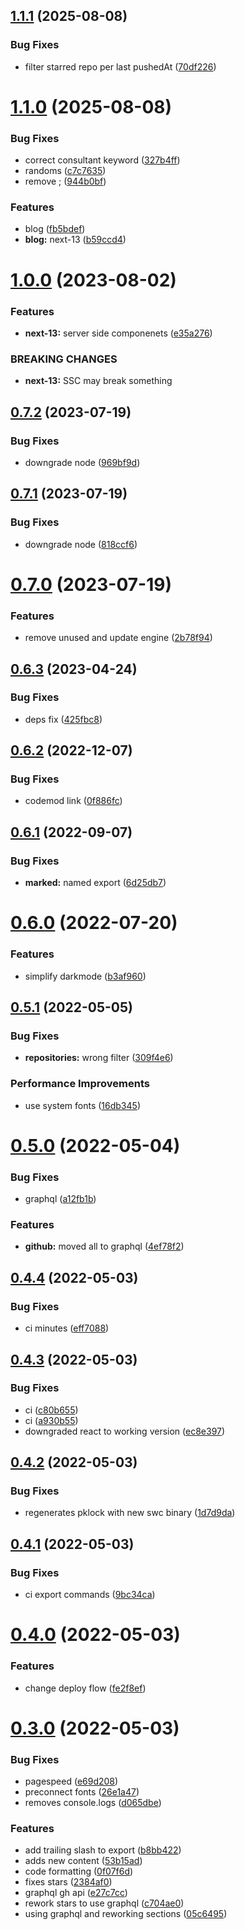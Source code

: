 ## [1.1.1](https://github.com/simonecorsi/simonecorsi.dev/compare/v1.1.0...v1.1.1) (2025-08-08)


### Bug Fixes

* filter starred repo per last pushedAt ([70df226](https://github.com/simonecorsi/simonecorsi.dev/commit/70df226e0d44fcf2a8726af9d5702baa1252be43))

# [1.1.0](https://github.com/simonecorsi/simonecorsi.dev/compare/v1.0.0...v1.1.0) (2025-08-08)


### Bug Fixes

* correct consultant keyword ([327b4ff](https://github.com/simonecorsi/simonecorsi.dev/commit/327b4ffd97ee8bacd1ec79570d2e85c818957c29))
* randoms ([c7c7635](https://github.com/simonecorsi/simonecorsi.dev/commit/c7c7635d7bd0cdadfd0751f67b709ba854dba35f))
* remove ; ([944b0bf](https://github.com/simonecorsi/simonecorsi.dev/commit/944b0bf7f75758e89d80294a1f27bb5af6fe8664))


### Features

* blog ([fb5bdef](https://github.com/simonecorsi/simonecorsi.dev/commit/fb5bdef0916063a5c793176bc895e542126169af))
* **blog:** next-13 ([b59ccd4](https://github.com/simonecorsi/simonecorsi.dev/commit/b59ccd42e05b84dd54f27372594a9380e5c76979))

# [1.0.0](https://github.com/simonecorsi/simonecorsi.dev/compare/v0.7.2...v1.0.0) (2023-08-02)


### Features

* **next-13:** server side componenets ([e35a276](https://github.com/simonecorsi/simonecorsi.dev/commit/e35a276a92c690cecefdbd7245c7116df4c9d2ca))


### BREAKING CHANGES

* **next-13:** SSC may break something

## [0.7.2](https://github.com/simonecorsi/simonecorsi.dev/compare/v0.7.1...v0.7.2) (2023-07-19)


### Bug Fixes

* downgrade node ([969bf9d](https://github.com/simonecorsi/simonecorsi.dev/commit/969bf9d393091f9863cda7a9040058623f569bfb))

## [0.7.1](https://github.com/simonecorsi/simonecorsi.dev/compare/v0.7.0...v0.7.1) (2023-07-19)


### Bug Fixes

* downgrade node ([818ccf6](https://github.com/simonecorsi/simonecorsi.dev/commit/818ccf6819cf39bcc521daa46c8bc825f327c574))

# [0.7.0](https://github.com/simonecorsi/simonecorsi.dev/compare/v0.6.3...v0.7.0) (2023-07-19)


### Features

* remove unused and update engine ([2b78f94](https://github.com/simonecorsi/simonecorsi.dev/commit/2b78f94e0f5e58fdf3c55fe51bfea279804d4519))

## [0.6.3](https://github.com/simonecorsi/simonecorsi.dev/compare/v0.6.2...v0.6.3) (2023-04-24)


### Bug Fixes

* deps fix ([425fbc8](https://github.com/simonecorsi/simonecorsi.dev/commit/425fbc86d4d6fba647cc3ffc0a1fa5149ff96de6))

## [0.6.2](https://github.com/simonecorsi/simonecorsi.dev/compare/v0.6.1...v0.6.2) (2022-12-07)


### Bug Fixes

* codemod link ([0f886fc](https://github.com/simonecorsi/simonecorsi.dev/commit/0f886fc7156c3883c7edce7dace8ab762860a2e5))

## [0.6.1](https://github.com/simonecorsi/simonecorsi.dev/compare/v0.6.0...v0.6.1) (2022-09-07)


### Bug Fixes

* **marked:** named export ([6d25db7](https://github.com/simonecorsi/simonecorsi.dev/commit/6d25db7cf75b21921d7f7f48e83bcda515b4db6f))

# [0.6.0](https://github.com/simonecorsi/simonecorsi.dev/compare/v0.5.1...v0.6.0) (2022-07-20)


### Features

* simplify darkmode ([b3af960](https://github.com/simonecorsi/simonecorsi.dev/commit/b3af96028794d2b605a45f34f43624b302f1570a))

## [0.5.1](https://github.com/simonecorsi/simonecorsi.dev/compare/v0.5.0...v0.5.1) (2022-05-05)


### Bug Fixes

* **repositories:** wrong filter ([309f4e6](https://github.com/simonecorsi/simonecorsi.dev/commit/309f4e66c375fb7746fb2526ae232ee3a7d7beab))


### Performance Improvements

* use system fonts ([16db345](https://github.com/simonecorsi/simonecorsi.dev/commit/16db3458128758ce8d96ac10d3a53c6e2e6633ce))

# [0.5.0](https://github.com/simonecorsi/simonecorsi.dev/compare/v0.4.4...v0.5.0) (2022-05-04)


### Bug Fixes

* graphql ([a12fb1b](https://github.com/simonecorsi/simonecorsi.dev/commit/a12fb1be046da6714623cefe30362528fb3a6cea))


### Features

* **github:** moved all to graphql ([4ef78f2](https://github.com/simonecorsi/simonecorsi.dev/commit/4ef78f24db161b77a985e3a3882a49333122e1e0))

## [0.4.4](https://github.com/simonecorsi/simonecorsi.dev/compare/v0.4.3...v0.4.4) (2022-05-03)


### Bug Fixes

* ci minutes ([eff7088](https://github.com/simonecorsi/simonecorsi.dev/commit/eff7088de9c6f9aa3f8e34816448fbed7261ee71))

## [0.4.3](https://github.com/simonecorsi/simonecorsi.dev/compare/v0.4.2...v0.4.3) (2022-05-03)


### Bug Fixes

* ci ([c80b655](https://github.com/simonecorsi/simonecorsi.dev/commit/c80b655ffdb6711fff9666797c6d6a777c23c2e3))
* ci ([a930b55](https://github.com/simonecorsi/simonecorsi.dev/commit/a930b550ec38ff8d78f17be1ada651c2e18494cb))
* downgraded react to working version ([ec8e397](https://github.com/simonecorsi/simonecorsi.dev/commit/ec8e3979a67d23b91e5772cd59e0d89ab10846bc))

## [0.4.2](https://github.com/simonecorsi/simonecorsi.dev/compare/v0.4.1...v0.4.2) (2022-05-03)


### Bug Fixes

* regenerates pklock with new swc binary ([1d7d9da](https://github.com/simonecorsi/simonecorsi.dev/commit/1d7d9dad963a5880620de19332c08a9af03b4c55))

## [0.4.1](https://github.com/simonecorsi/simonecorsi.dev/compare/v0.4.0...v0.4.1) (2022-05-03)


### Bug Fixes

* ci export commands ([9bc34ca](https://github.com/simonecorsi/simonecorsi.dev/commit/9bc34caad25a2bc6353038cf9c64ff109a2d4b5f))

# [0.4.0](https://github.com/simonecorsi/simonecorsi.dev/compare/v0.3.0...v0.4.0) (2022-05-03)


### Features

* change deploy flow ([fe2f8ef](https://github.com/simonecorsi/simonecorsi.dev/commit/fe2f8ef438f1410bfcf33cf493d9431609fa0086))

# [0.3.0](https://github.com/simonecorsi/simonecorsi.dev/compare/v0.2.0...v0.3.0) (2022-05-03)


### Bug Fixes

* pagespeed ([e69d208](https://github.com/simonecorsi/simonecorsi.dev/commit/e69d208659b121fb0e6df5760a5468addfd4cc16))
* preconnect fonts ([26e1a47](https://github.com/simonecorsi/simonecorsi.dev/commit/26e1a4758fd69430cf498b97bf56f8fc5b7920ab))
* removes console.logs ([d065dbe](https://github.com/simonecorsi/simonecorsi.dev/commit/d065dbec65f5aa39433d32a216dbca3319a3d3c0))


### Features

* add trailing slash to export ([b8bb422](https://github.com/simonecorsi/simonecorsi.dev/commit/b8bb4221c9adfc45cf40189cd7e84cb2ed246118))
* adds new content ([53b15ad](https://github.com/simonecorsi/simonecorsi.dev/commit/53b15adcfd6a31792d5c9effd47c3e8949ef9af3))
* code formatting ([0f07f6d](https://github.com/simonecorsi/simonecorsi.dev/commit/0f07f6d49166a280c79939924104a3a78daf109d))
* fixes stars ([2384af0](https://github.com/simonecorsi/simonecorsi.dev/commit/2384af0105a5bae120c7bebb1650c3ebf9b30cff))
* graphql gh api ([e27c7cc](https://github.com/simonecorsi/simonecorsi.dev/commit/e27c7cc6a9ca1405c8c0f5b68b923c0426bc34cb))
* rework stars to use graphql ([c704ae0](https://github.com/simonecorsi/simonecorsi.dev/commit/c704ae041f59db70c67907f4e7b47bbeb1da848f))
* using graphql and reworking sections ([05c6495](https://github.com/simonecorsi/simonecorsi.dev/commit/05c649507e9a6b4b4812a23b49903ac624428c1d))
